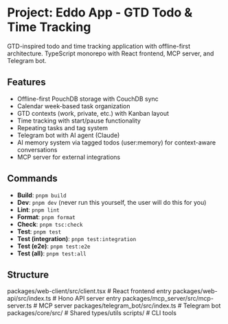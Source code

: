 # Project: Eddo App - GTD Todo & Time Tracking

GTD-inspired todo and time tracking application with offline-first architecture.
TypeScript monorepo with React frontend, MCP server, and Telegram bot.

## Features

- Offline-first PouchDB storage with CouchDB sync
- Calendar week-based task organization
- GTD contexts (work, private, etc.) with Kanban layout
- Time tracking with start/pause functionality
- Repeating tasks and tag system
- Telegram bot with AI agent (Claude)
- AI memory system via tagged todos (user:memory) for context-aware conversations
- MCP server for external integrations

## Commands

- **Build**: `pnpm build`
- **Dev**: `pnpm dev` (never run this yourself, the user will do this for you)
- **Lint**: `pnpm lint`
- **Format**: `pnpm format`
- **Check**: `pnpm tsc:check`
- **Test**: `pnpm test`
- **Test (integration)**: `pnpm test:integration`
- **Test (e2e)**: `pnpm test:e2e`
- **Test (all)**: `pnpm test:all`

## Structure

packages/web-client/src/client.tsx # React frontend entry
packages/web-api/src/index.ts # Hono API server entry
packages/mcp_server/src/mcp-server.ts # MCP server
packages/telegram_bot/src/index.ts # Telegram bot
packages/core/src/ # Shared types/utils
scripts/ # CLI tools
